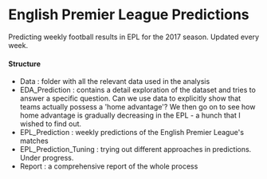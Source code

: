 # English Premier League Predictions
Predicting weekly football results in EPL for the 2017 season. 
Updated every week.

#### Structure
- Data : folder with all the relevant data used in the analysis
- EDA_Prediction : contains a detail exploration of the dataset and tries to answer a specific question. Can we use data to explicitly show that teams actually possess a 'home advantage'? We then go on to see how home advantage is gradually decreasing in the EPL - a hunch that I wished to find out.
- EPL_Prediction : weekly predictions of the English Premier League's matches
- EPL_Prediction_Tuning : trying out different approaches in predictions. Under progress.
- Report : a comprehensive report of the whole process

